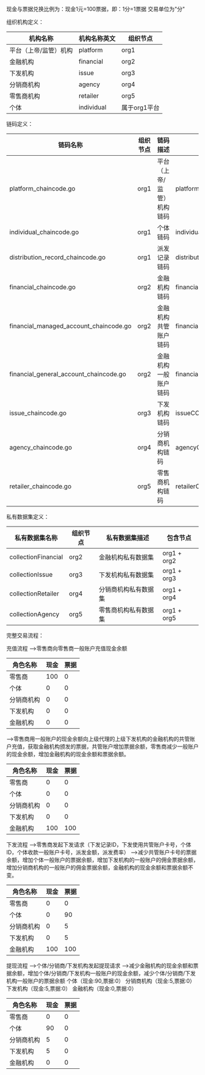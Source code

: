 


现金与票据兑换比例为：现金1元=100票据，即：1分=1票据
交易单位为"分"


组织机构定义：

|  **机构名称** | **机构名称英文** | **组织节点** |
| -------------|------------------------------|------------------|
| 平台（上帝/监管）机构 |platform | org1 | 
| 金融机构 |financial | org2 |
| 下发机构 | issue |org3 | 
| 分销商机构 | agency |org4 | 
| 零售商机构 | retailer |org5 | 
| 个体 | individual|属于org1平台  | 


链码定义：

|  **链码名称** | **组织节点** | **链码描述** |  **链码名称** |
| -------------|------------------------------|------------------|------------------|
| platform_chaincode.go |org1 | 平台（上帝/监管）机构链码 | platformCC |
| individual_chaincode.go |org1 | 个体链码 | individualCC |
| distribution_record_chaincode.go |org1 | 派发记录链码 | distributionRecordCC |
| financial_chaincode.go |org2 | 金融机构链码 | financialCC |
| financial_managed_account_chaincode.go |org2 | 金融机构共管账户链码 | financialManagedAccountCC |
| financial_general_account_chaincode.go |org2 | 金融机构一般账户链码 | financialGeneralAccountCC |
| issue_chaincode.go |org3 | 下发机构链码 | issueCC |
| agency_chaincode.go |org4 | 分销商机构链码 | agencyCC |
| retailer_chaincode.go |org5 | 零售商机构链码 | retailerCC |


私有数据集定义：

|  **私有数据集名称** | **组织节点** | **私有数据集描述** |  **包含节点** |
| -------------|------------------------------|------------------|------------------|
| collectionFinancial |org2 | 金融机构私有数据集 | org1 + org2 |
| collectionIssue |org3 | 下发机构私有数据集 | org1 + org3 |
| collectionRetailer |org4 | 分销商机构私有数据集 | org1 + org4 |
| collectionAgency |org5 | 零售商机构私有数据集 | org1 + org5 |


完整交易流程：

充值流程
-->零售商向零售商一般账户充值现金余额

|  **角色名称** | **现金** | **票据** |  
| -------------|---------|---------|
|     零售商     |    100   |    0    | 
|     个体     |   0      |    0   | 
|     分销商机构|   0      |    0   | 
|     下发机构  |   0      |    0   | 
|     金融机构  |   0     |     0    | 

-->零售商用一般账户的现金余额向上级代理的上级下发机构的金融机构的共管账户充值，获取金融机构颁发的票据，共管账户增加票据余额，零售商减少一般账户的现金余额，增加金融机构的现金余额和票据余额。

|  **角色名称** | **现金** | **票据** |  
| -------------|---------|---------|
|     零售商     |    0    |    0    | 
|     个体     |   0      |    0   | 
|     分销商机构|   0      |    0   | 
|     下发机构  |   0      |    0   | 
|     金融机构  |   100   |    100   | 

下发流程
-->零售商发起下发请求（下发记录ID，下发使用共管账户卡号，个体ID，个体收款一般账户卡号，派发金额，派发费率）
-->减少共管账户卡号的票据余额，增加个体一般账户的票据余额，增加下发机构的一般账户的佣金票据余额，增加分销商机构的一般账户的佣金票据余额，金融机构的现金余额和票据余额不变。

|  **角色名称** | **现金** | **票据** |  
| -------------|---------|---------|
|     零售商     |    0     |    0    | 
|     个体      |   0     |    90   | 
|     分销商机构 |   0     |    5    | 
|     下发机构  |    0     |    5    | 
|     金融机构  |   100    |    100   | 

提现流程
-->个体/分销商/下发机构发起提现请求
-->减少金融机构的现金余额和票据余额，增加个体/分销商/下发机构一般账户的现金余额，减少个体/分销商/下发机构一般账户的票据余额
个体（现金:90,票据:0）
分销商机构（现金:5,票据:0）
下发机构（现金:5,票据:0）
金融机构（现金:0,票据:0）

|  **角色名称** | **现金** | **票据** |  
| -------------|---------|---------|
|     零售商     |    0    |    0    | 
|     个体     |   90     |    0   | 
|   分销商机构  |   5      |    0   | 
|     下发机构  |   5     |     0   | 
|     金融机构  |   0     |     0   | 
